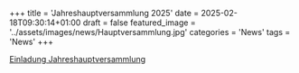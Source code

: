 ﻿+++
title = 'Jahreshauptversammlung 2025'
date = 2025-02-18T09:30:14+01:00
draft = false
featured_image = '../assets/images/news/Hauptversammlung.jpg'
categories = 'News'
tags = 'News'
+++

[Einladung Jahreshauptversammlung](/pdf/EinladungHauptversammlung)